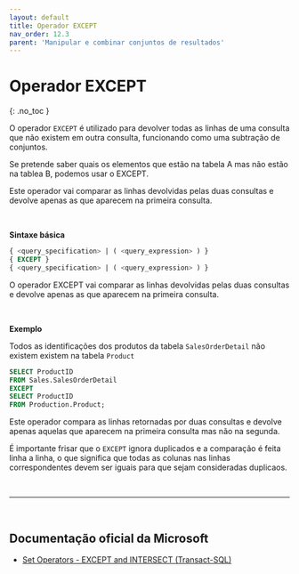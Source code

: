 ```yaml
---
layout: default
title: Operador EXCEPT
nav_order: 12.3
parent: 'Manipular e combinar conjuntos de resultados'
---
```



# Operador EXCEPT
{: .no_toc }


O operador `EXCEPT` é utilizado para devolver todas as linhas de uma consulta que não existem em outra consulta, funcionando como uma subtração de conjuntos.

Se pretende saber quais os elementos que estão na tabela A mas não estão na tablea B, podemos usar o EXCEPT.

Este operador vai comparar as linhas devolvidas pelas  duas consultas e devolve apenas as que aparecem na primeira consulta.

<br>

**Sintaxe básica** 

```sql
{ <query_specification> | ( <query_expression> ) }   
{ EXCEPT }  
{ <query_specification> | ( <query_expression> ) }  
```

O operador EXCEPT vai comparar as linhas devolvidas pelas duas consultas e devolve apenas as que aparecem na primeira consulta.

<br>

**Exemplo**


Todos as identificações dos produtos da tabela `SalesOrderDetail` não existem existem na tabela `Product`

```sql
SELECT ProductID
FROM Sales.SalesOrderDetail
EXCEPT
SELECT ProductID
FROM Production.Product;
```

Este operador compara as linhas retornadas por duas consultas e devolve apenas aquelas que aparecem na primeira consulta mas não na segunda.


É importante frisar que o `EXCEPT` ignora duplicados e a comparação é feita linha a linha, o que significa que todas as colunas nas linhas correspondentes devem ser iguais para que sejam consideradas duplicaos.


<br>

---

<br>

##  Documentação oficial da Microsoft

- [Set Operators - EXCEPT and INTERSECT (Transact-SQL)](https://learn.microsoft.com/en-us/sql/t-sql/language-elements/set-operators-except-and-intersect-transact-sql)

